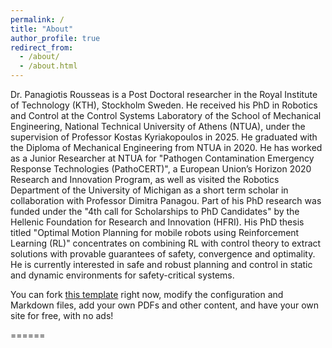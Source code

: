```yaml
---
permalink: /
title: "About"
author_profile: true
redirect_from: 
  - /about/
  - /about.html
---
```


Dr. Panagiotis Rousseas is a Post Doctoral researcher in the Royal Institute of Technology (KTH), Stockholm Sweden. He received his PhD in Robotics and Control at the Control Systems Laboratory of the School of Mechanical Engineering, National Technical University of Athens (NTUA), under the supervision of Professor Kostas Kyriakopoulos in 2025. He graduated with the Diploma of Mechanical Engineering from NTUA in 2020. He has worked as a Junior Researcher at NTUA for "Pathogen Contamination Emergency Response Technologies (PathoCERT)", a European Union’s Horizon 2020 Research and Innovation Program, as well as visited the Robotics Department of the University of Michigan as a short term scholar in collaboration with Professor Dimitra Panagou. Part of his PhD research was funded under the "4th call for Scholarships to PhD Candidates" by the Hellenic Foundation for Research and Innovation (HFRI). His PhD thesis titled "Optimal Motion Planning for mobile robots using Reinforcement Learning (RL)" concentrates on combining RL with control theory to extract solutions with provable guarantees of safety, convergence and optimality. He is currently  interested in safe and robust planning and control in static and dynamic environments for safety-critical systems.

 You can fork [this template](https://github.com/academicpages/academicpages.github.io) right now, modify the configuration and Markdown files, add your own PDFs and other content, and have your own site for free, with no ads!

======
